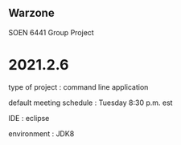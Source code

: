 ## Warzone
SOEN 6441 Group Project

# 2021.2.6
type of project : command line application

default meeting schedule : Tuesday 8:30 p.m. est

IDE : eclipse

environment : JDK8

